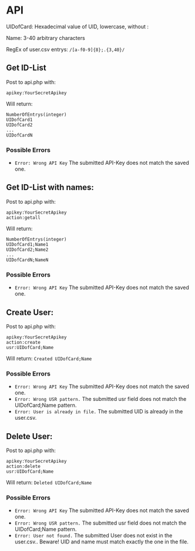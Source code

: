 # API

UIDofCard: Hexadecimal value of UID, lowercase, without :

Name: 3-40 arbitrary characters

RegEx of user.csv entrys: ```/[a-f0-9]{8};.{3,40}/```
## Get ID-List
Post to api.php with:

```
apikey:YourSecretApikey
```
Will return:
```
NumberOfEntrys(integer)
UIDofCard1
UIDofCard2
...
UIDofCardN
```
### Possible Errors
- ```Error: Wrong API Key``` The submitted API-Key does not match the saved one.

## Get ID-List with names:
Post to api.php with:

```
apikey:YourSecretApikey
action:getall
```
Will return:

```
NumberOfEntrys(integer)
UIDofCard1;Name1
UIDofCard2;Name2
...
UIDofCardN;NameN

```
### Possible Errors
- ```Error: Wrong API Key``` The submitted API-Key does not match the saved one.


## Create User:
Post to api.php with:

```
apikey:YourSecretApikey
action:create
usr:UIDofCard;Name
```
Will return: ```Created UIDofCard;Name```

### Possible Errors
- ```Error: Wrong API Key``` The submitted API-Key does not match the saved one.
- ```Error: Wrong USR pattern.``` The submitted usr field does not match the UIDofCard;Name pattern.
- ```Error: User is already in file.``` The submitted UID is already in the user.csv.

## Delete User:
Post to api.php with:
```
apikey:YourSecretApikey
action:delete
usr:UIDofCard;Name
```
Will return: ```Deleted UIDofCard;Name```

### Possible Errors
- ```Error: Wrong API Key``` The submitted API-Key does not match the saved one.
- ```Error: Wrong USR pattern.``` The submitted usr field does not match the UIDofCard;Name pattern.
- ```Error: User not found.``` The submitted User does not exist in the user.csv.. Beware! UID and name must match exactly the one in the file.